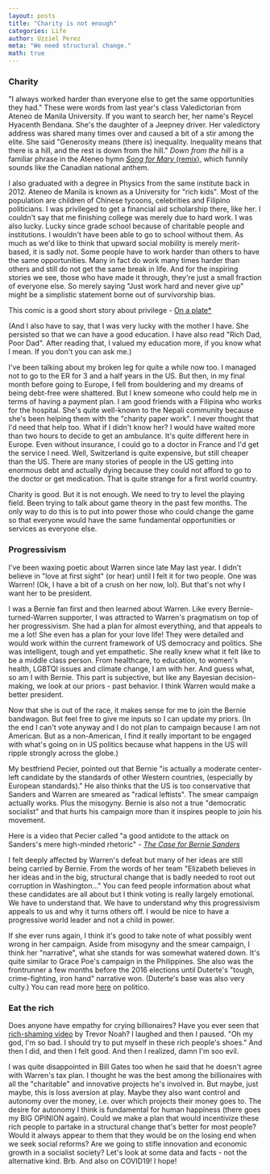 ```yaml
---
layout: posts
title: "Charity is not enough"
categories: Life
author: Uzziel Perez
meta: "We need structural change."
math: true
---
```


### Charity
"I always worked harder than everyone else to get the same opportunities they had." These were words from last year's class Valedictorian from Ateneo de Manila University. If you want to search her, her name's Reycel Hyacenth Bendana. She's the daughter of a Jeepney driver. Her valedictory address was shared many times over and caused a bit of a stir among the elite. She said "Generosity means (there is) inequality. Inequality means that there is a hill, and the rest is down from the hill." *Down from the hill* is a familiar phrase in the Ateneo hymn [*Song for Mary* (remix)](https://www.youtube.com/watch?v=KhGmiZDH8Y0), which funnily sounds like the Canadian national anthem.

I also graduated with a degree in Physics from the same institute back in 2012. Ateneo de Manila is known as a University for "rich kids". Most of the population are children of Chinese tycoons, celebrities and Filipino politicians. I was privileged to get a financial aid scholarship there, like her. I couldn't say that me finishing college was merely due to hard work. I was also lucky. Lucky since grade school because of charitable people and institutions. I wouldn't have been able to go to school without them. As much as we'd like to think that upward social mobility is merely merit-based, it is sadly not. Some people have to work harder than others to have the same opportunities. Many in fact do work many times harder than others and still do not get the same break in life. And for the inspiring stories we see, those who have made it through, they're just a small fraction of everyone else. So merely saying "Just work hard and never give up" might be a simplistic statement borne out of survivorship bias.

This comic is a good short story about privilege - [On a plate*](https://www.boredpanda.com/privilege-explanation-comic-strip-on-a-plate-toby-morris/?utm_source=google&utm_medium=organic&utm_campaign=organic)

(And I also have to say, that I was very lucky with the mother I have. She persisted so that we can have a good education. I have also read "Rich Dad, Poor Dad". After reading that, I valued my education more, if you know what I mean. If you don't you can ask me.)
<!-- When I was 10, we had to move from Manila to the province. We lived with my grandmum in Alaminos, Laguna. My mom only had a few hundred pesos, or maybe a thousand pesos with her and she tried her luck in enrolling us in the best school nearby! It was just like Forrest Gump's mama trying to talk to the principal, except here in real life, the principal was really kind and she let us enroll without anything in exchange but a payment plan. And it went on until high school. Luckily, again, the next school year was free for the top 1 student of the class. I needed the "free tuition"! So I was competitive and uptight. Yeah, I didn't like my high school self. But I got through.  -->

I've been talking about my broken leg for quite a while now too. I managed not to go to the ER for 3 and a half years in the US. But then, in my final month before going to Europe, I fell from bouldering and my dreams of being debt-free were shattered. But I knew someone who could help me in terms of having a payment plan. I am good friends with a Filipina who works for the hospital. She's quite well-known to the Nepali community because she's been helping them with the "charity paper work". I never thought that I'd need that help too. What if I didn't know her? I would have waited more than two hours to decide to get an ambulance. It's quite different here in Europe. Even without insurance, I could go to a doctor in France and I'd get the service I need. Well, Switzerland is quite expensive, but still cheaper than the US. There are many stories of people in the US getting into enormous debt and actually dying because they could not afford to go to the doctor or get medication. That is quite strange for a first world country.

Charity is good. But it is not enough. We need to try to level the playing field. Been trying to talk about game theory in the past few months. The only way to do this is to put into power those who could change the game so that everyone would have the same fundamental opportunities or services as everyone else.

### Progressivism
I've been waxing poetic about Warren since late May last year. I didn't believe in "love at first sight" (or hear) until I felt it for two people. One was Warren! (Ok, I have a bit of a crush on her now, lol). But that's not why I want her to be president.

I was a Bernie fan first and then learned about Warren. Like every Bernie-turned-Warren supporter, I was attracted to Warren's pragmatism on top of her progressivism. She had a plan for almost everything, and that appeals to me a lot! She even has a plan for your love life! They were detailed and would work within the current framework of US democracy and politics. She was intelligent, tough and yet empathetic. She really knew what it felt like to be a middle class person. From healthcare, to education, to women's health, LGBTQI issues and climate change, I am with her. And guess what, so am I with Bernie. This part is subjective, but like any Bayesian decision-making, we look at our priors - past behavior. I think Warren would make a better president.

Now that she is out of the race, it makes sense for me to join the Bernie bandwagon. But feel free to give me inputs so I can update my priors. (In the end I can't vote anyway and I do not plan to campaign because I am not American. But as a non-American, I find it really important to be engaged with what's going on in US politics because what happens in the US will ripple strongly across the globe.)

My bestfriend Pecier, pointed out that Bernie "is actually a moderate center-left candidate by the standards of other Western countries, (especially by European standards)." He also thinks that the US is too conservative that Sanders and Warren are smeared as "radical leftists". The smear campaign actually works. Plus the misogyny.
Bernie is also not a true "democratic socialist" and that hurts his campaign more than it inspires people to join his movement.

Here is a video that Pecier called "a good antidote to the attack on Sanders's mere high-minded rhetoric" - [*The Case for Bernie Sanders*](https://www.youtube.com/watch?v=1PjNlBV-_s8)

I felt deeply affected by Warren's defeat but many of her ideas are still being carried by Bernie. From the words of her team "Elizabeth believes in her ideas and in the big, structural change that is badly needed to root out corruption in Washington..." You can feed people information about what these candidates are all about but I think voting is really largely emotional. We have to understand that. We have to understand why this progressivism appeals to us and why it turns others off. I would be nice to have a progressive world leader and not a child in power.

If she ever runs again, I think it's good to take note of what possibly went wrong in her campaign. Aside from misogyny and the smear campaign, I think her "narrative", what she stands for was somewhat watered down. It's quite similar to Grace Poe's campaign in the Philippines. She also was the frontrunner a few months before the 2016 elections until Duterte's "tough, crime-fighting, iron hand" narrative won. (Duterte's base was also very culty.) You can read more [here](https://www.politico.com/news/2020/03/06/warren-team-wonders-how-they-blew-it-122628) on politico.


### Eat the rich
Does anyone have empathy for crying billionaires?
Have you ever seen that [rich-shaming video](https://youtu.be/N1sJjtQ0gG8?t=186) by Trevor Noah? I laughed and then I paused. "Oh my god, I'm so bad. I should try to put myself in these rich people's shoes." And then I did, and then I felt good. And then I realized, damn I'm soo evil.

I was quite disappointed in Bill Gates too when he said that he doesn't agree with Warren's tax plan. I thought he was the best among the billionaires with all the "charitable" and innovative projects he's involved in. But maybe, just maybe, this is loss aversion at play. Maybe they also want control and autonomy over the money, i.e. over which projects their money goes to. The desire for autonomy I think is fundamental for human happiness (there goes my BIG OPINION again). Could we make a plan that would incentivize these rich people to partake in a structural change that's better for most people? Would it always appear to them that they would be on the losing end when we seek social reforms? Are we going to stifle innovation and economic growth in a socialist society? Let's look at some data and facts - not the alternative kind. Brb. And also on COVID19! I hope!
